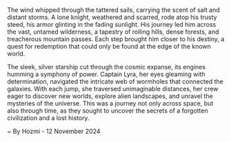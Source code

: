 
The wind whipped through the tattered sails, carrying the scent of salt and distant storms.  A lone knight, weathered and scarred, rode atop his trusty steed, his armor glinting in the fading sunlight.  His journey led him across the vast, untamed wilderness, a tapestry of rolling hills, dense forests, and treacherous mountain passes.  Each step brought him closer to his destiny, a quest for redemption that could only be found at the edge of the known world. 

The sleek, silver starship cut through the cosmic expanse, its engines humming a symphony of power.  Captain Lyra, her eyes gleaming with determination, navigated the intricate web of wormholes that connected the galaxies.  With each jump, she traversed unimaginable distances, her crew eager to discover new worlds, explore alien landscapes, and unravel the mysteries of the universe.  This was a journey not only across space, but also through time, as they sought to uncover the secrets of a forgotten civilization and a lost history. 

~ By Hozmi - 12 November 2024
